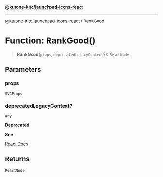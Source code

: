 [**@kurone-kito/launchpad-icons-react**](../README.md)

***

[@kurone-kito/launchpad-icons-react](../globals.md) / RankGood

# Function: RankGood()

> **RankGood**(`props`, `deprecatedLegacyContext`?): `ReactNode`

## Parameters

### props

`SVGProps`

### deprecatedLegacyContext?

`any`

**Deprecated**

**See**

[React Docs](https://legacy.reactjs.org/docs/legacy-context.html#referencing-context-in-lifecycle-methods)

## Returns

`ReactNode`

